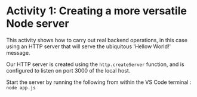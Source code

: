 # Activity 1: Creating a more versatile Node server

This activity shows how to carry out real backend operations, in this case using an HTTP server that will serve the ubiquitous 'Hellow World!' message.

Our HTTP server is created using the `http.createServer` function, and is configured to listen on port 3000 of the local host.

Start the server by running the following from within the VS Code terminal : `node app.js`

